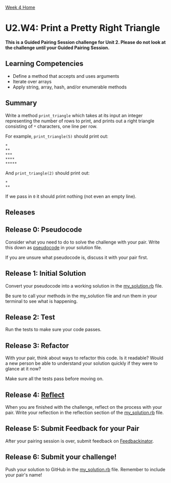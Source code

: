 [Week 4 Home](../)

# U2.W4: Print a Pretty Right Triangle

**This is a Guided Pairing Session challenge for Unit 2. Please do not look at the challenge until your Guided Pairing Session.**

## Learning Competencies
- Define a method that accepts and uses arguments
- Iterate over arrays
- Apply string, array, hash, and/or enumerable methods

## Summary
Write a method `print_triangle` which takes at its input an integer representing the number of rows to print, and prints out a right triangle consisting of `*` characters, one line per row.

For example, `print_triangle(5)` should print out:

```text
*
**
***
****
*****
```

And `print_triangle(2)` should print out:

```text
*
**
```

If we pass in `0` it should print nothing (not even an empty line).

## Releases

## Release 0: Pseudocode
Consider what you need to do to solve the challenge with your pair. Write this down as [pseudocode](https://github.com/Devbootcamp/phase-0-handbook/blob/master/coding-references/pseudocode.md) in your solution file.

If you are unsure what pseudocode is, discuss it with your pair first.

## Release 1: Initial Solution
Convert your pseudocode into a working solution in the [my_solution.rb](my_solution.rb) file.

Be sure to call your methods in the my_solution file and run them in your terminal to see what is happening.

## Release 2: Test
Run the tests to make sure your code passes.

## Release 3: Refactor
With your pair, think about ways to refactor this code. Is it readable? Would a new person be able to understand your solution quickly if they were to glance at it now?

Make sure all the tests pass before moving on.

## Release 4: [Reflect](https://github.com/Devbootcamp/phase-0-handbook/blob/master/coding-references/reflection-guidelines.md)

When you are finished with the challenge, reflect on the process with your pair. Write your reflection in the reflection section of the [my_solution.rb](my_solution.rb) file.

## Release 5: Submit Feedback for your Pair
After your pairing session is over, submit feedback on [Feedbackinator](https://socrates.devbootcamp.com/feedback/new).

## Release 6: Submit your challenge!
Push your solution to GitHub in the [my_solution.rb](my_solution.rb) file. Remember to include your pair's name!